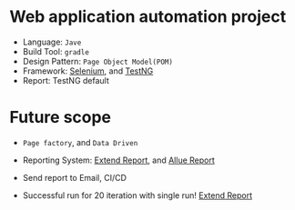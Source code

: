 # Web application automation project
* Language: `Jave`
* Build Tool: `gradle`
* Design Pattern: `Page Object Model(POM)`
* Framework: [Selenium](https://www.selenium.dev/), and [TestNG](http://testng.org/doc/documentation-main.html)
* Report: TestNG default

# Future scope 
* `Page factory`, and  `Data Driven`
* Reporting System: [Extend Report](http://extentreports.com/), and [Allue Report](http://allure.qatools.ru/)
* Send report to Email, CI/CD

* Successful run for 20 iteration with single run!
[Extend Report](https://youtu.be/aNDD7ZhPK24)

